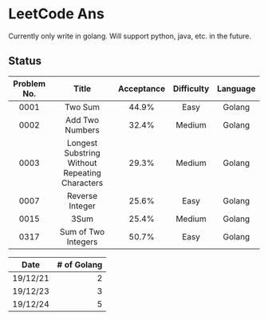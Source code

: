 LeetCode Ans
===
Currently only write in golang.
Will support python, java, etc. in the future.

## Status

|Problem No.|Title|Acceptance|Difficulty|Language|
|:-:|:-:|:-: | :-: | :-: |
|0001|Two Sum|44.9%|Easy|Golang
|0002|Add Two Numbers|32.4%|Medium|Golang
|0003|Longest Substring Without Repeating Characters|29.3%|Medium|Golang
|0007|Reverse Integer|25.6%|Easy|Golang
|0015|3Sum|25.4%|Medium|Golang
|0317|Sum of Two Integers|50.7%|Easy|Golang

|Date|# of Golang
|:-:|-:|
|19/12/21|2
|19/12/23|3
|19/12/24|5
